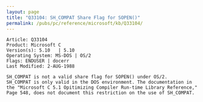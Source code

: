 ```yaml
---
layout: page
title: "Q33104: SH_COMPAT Share Flag for SOPEN()"
permalink: /pubs/pc/reference/microsoft/kb/Q33104/
---
```


	Article: Q33104
	Product: Microsoft C
	Version(s): 5.10   | 5.10
	Operating System: MS-DOS | OS/2
	Flags: ENDUSER | docerr
	Last Modified: 2-AUG-1988
	
	SH_COMPAT is not a valid share flag for SOPEN() under OS/2.
	SH_COMPAT is only valid in the DOS environment. The documentation in
	the "Microsoft C 5.1 Opitimizing Compiler Run-time Library Reference,"
	Page 548, does not document this restriction on the use of SH_COMPAT.
